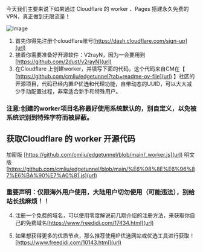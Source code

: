   今天我们主要来说下如果通过 Cloudflare 的 worker 、Pages 搭建永久免费的VPN，真正做到无限流量！

![Image](https://github.com/user-attachments/assets/3e3be5fc-6844-4d62-9da3-e79d02e92d00)

1. 首先你得先注册个cloudflare账号[https://dash.cloudflare.com/sign-up](url)
2. 接着你需要准备好开源软件：V2rayN，因为一会要用到[https://github.com/2dust/v2rayN](url)
3. 在Cloudflare 上创建worker，并填写下面的代码，这个代码来自CM在【 [https://github.com/cmliu/edgetunnel?tab=readme-ov-file](url) 】社区的开源项目，代码已经内置IP优选和代理功能，自带动态的UUID，可以大大减少手动配置过程，非常适合新手和特殊用户。
### 注意:创建的worker项目名称最好使用系统默认的，别自定义，以免被系统识别到特殊字符而被屏蔽。
## 获取Cloudflare 的 worker 开源代码
加密版 [https://github.com/cmliu/edgetunnel/blob/main/_worker.js](url)
明文版 [https://github.com/cmliu/edgetunnel/blob/main/%E6%98%8E%E6%96%87%E6%BA%90%E7%A0%81.js](url)
### 重要声明：仅限海外用户使用，大陆用户切勿使用（可能违法），别给站长找麻烦！！

4. 注册一个免费的域名，可以使用零度解说前几期介绍的注册方法，来获取你自己的免费域名[https://www.freedidi.com/17434.html](url)

5. 如果想获得更多的优质节点，那么推荐使用IP优选网站或优选工具进行获取！[https://www.freedidi.com/10143.html](url)